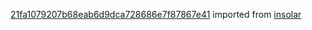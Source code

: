 [21fa1079207b68eab6d9dca728686e7f87867e41](https://github.com/insolar/insolar/commit/21fa1079207b68eab6d9dca728686e7f87867e41) imported from [insolar](https://github.com/insolar/insolar)
